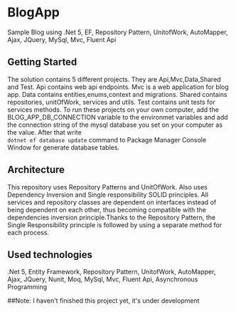 # BlogApp
Sample Blog using .Net 5, EF, Repository Pattern, UnitofWork, AutoMapper, Ajax, JQuery, MySql, Mvc, Fluent Api

## Getting Started
The solution contains 5 different projects. They are Api,Mvc,Data,Shared and Test.
Api contains web api endpoints.
Mvc is a web application for blog app.
Data contains entities,enums,context and migrations.
Shared contains repositories, unitOfWork, services and utils.
Test contains unit tests for services methods.
To run these projects on your own computer, add the BLOG_APP_DB_CONNECTION variable to the environmet variables 
and add the connection string of the mysql database you set on your computer as the value. After that write  
`dotnet ef database update`
command to Package Manager Console Window for generate database tables.

## Architecture
This repository uses Repository Patterns and UnitOfWork. Also uses Dependency Inversion and Single responsibility SOLID principles.
All services and repository classes are dependent on interfaces instead of being dependent on each other, 
thus becoming compatible with the dependencies inversion principle.Thanks to the Repository Pattern, the Single Responsibility 
principle is followed by using a separate method for each process.

## Used technologies
.Net 5, Entity Framework, Repository Pattern, UnitofWork, AutoMapper, Ajax, JQuery, Nunit, Moq, MySql, Mvc, Fluent Api, Asynchronous Programming

##Note: I haven't finished this project yet, it's under development
